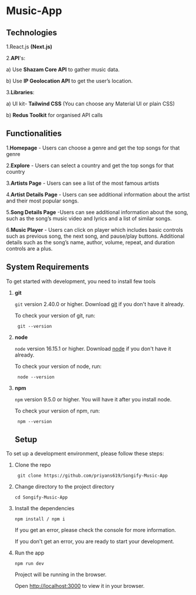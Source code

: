 # Music-App

## Technologies
1.React.js **(Next.js)**

2.**API**'s:

   a) Use **Shazam Core API** to gather music data.
 
   b) Use **IP Geolocation API** to get the user’s location.
   
3.**Libraries**:
    
   a) UI kit- **Tailwind CSS** (You can choose any Material UI or plain CSS)

   b) **Redus Toolkit** for organised API calls

## Functionalities
1.**Homepage** - Users can choose a genre and get the top songs for that genre

2.**Explore** - Users can select a country and get the top songs for that country

3.**Artists Page** - Users can see a list of the most famous artists

4.**Artist Details Page** - Users can see additional information about the artist and their most popular songs.

5.**Song Details Page** -Users can see additional information about the song, such as the song’s music video and lyrics and a list of similar songs.

6.**Music Player** - Users can click on player which includes basic controls such as previous song, the next song, and pause/play buttons. Additional details such as the song’s name, author, volume, repeat, and duration controls are a plus.








## System Requirements

To get started with development, you need to install few tools

1. **git** 
   
   `git` version 2.40.0 or higher. Download [git](https://git-scm.com/downloads) if you don't have it already.

   To check your version of git, run:

   ```shell
    git --version
   ```

2. **node** 
   
   `node` version 16.15.1 or higher. Download [node](https://nodejs.org/en/download/) if you don't have it already.

   To check your version of node, run:

   ```shell
    node --version
   ```

3. **npm**
  
   `npm` version 9.5.0 or higher. You will have it after you install node.

   To check your version of npm, run:

   ```shell
    npm --version
   ```
   
   ## Setup

To set up a development environment, please follow these steps:

1. Clone the repo

   ```shell
    git clone https://github.com/priyans619/Songify-Music-App
   ```

2. Change directory to the project directory

    ```shell
    cd Songify-Music-App
    ```

3. Install the dependencies
   
     ```shell
     npm install / npm i
      ```

   If you get an error, please check the console for more information.

   If you don't get an error, you are ready to start your development.

4. Run the app
   
    ```shell
    npm run dev
    ```

    Project will be running in the browser.

    Open [http://localhost:3000](http://localhost:3000) to view it in your browser.
